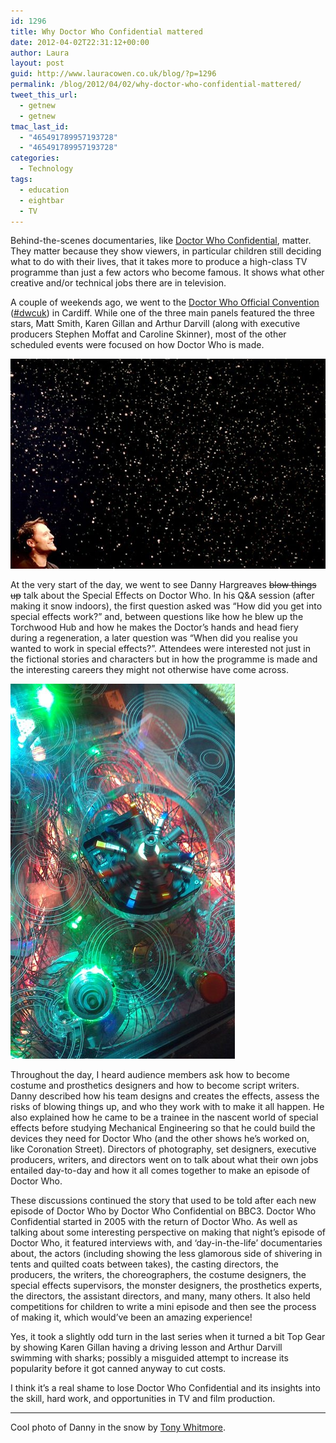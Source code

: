 ```yaml
---
id: 1296
title: Why Doctor Who Confidential mattered
date: 2012-04-02T22:31:12+00:00
author: Laura
layout: post
guid: http://www.lauracowen.co.uk/blog/?p=1296
permalink: /blog/2012/04/02/why-doctor-who-confidential-mattered/
tweet_this_url:
  - getnew
  - getnew
tmac_last_id:
  - "465491789957193728"
  - "465491789957193728"
categories:
  - Technology
tags:
  - education
  - eightbar
  - TV
---
```

Behind-the-scenes documentaries, like <a title="Doctor Who Confidential on Wikipedia" href="http://en.wikipedia.org/wiki/Doctor_Who_Confidential" target="_blank">Doctor Who Confidential</a>, matter. They matter because they show viewers, in particular children still deciding what to do with their lives, that it takes more to produce a high-class TV programme than just a few actors who become famous. It shows what other creative and/or technical jobs there are in television.

A couple of weekends ago, we went to the <a title="Doctor Who Official Convention website" href="http://dwconvention.com/" target="_blank">Doctor Who Official Convention</a> (<a title="#dwcuk Twitter search" href="https://twitter.com/#!/search/%23dwcuk" target="_blank">#dwcuk</a>) in Cardiff. While one of the three main panels featured the three stars, Matt Smith, Karen Gillan and Arthur Darvill (along with executive producers Stephen Moffat and Caroline Skinner), most of the other scheduled events were focused on how Doctor Who is made.

![dwc-danny-snow](/assets/uploads/2012/04/dwc-danny-snow.jpg)

At the very start of the day, we went to see Danny Hargreaves <del>blow things up</del> talk about the Special Effects on Doctor Who. In his Q&A session (after making it snow indoors), the first question asked was &#8220;How did you get into special effects work?&#8221; and, between questions like how he blew up the Torchwood Hub and how he makes the Doctor&#8217;s hands and head fiery during a regeneration, a later question was &#8220;When did you realise you wanted to work in special effects?&#8221;. Attendees were interested not just in the fictional stories and characters but in how the programme is made and the interesting careers they might not otherwise have come across.

![TARDIS console](/assets/uploads/2012/04/tardis-console.jpg)

Throughout the day, I heard audience members ask how to become costume and prosthetics designers and how to become script writers. Danny described how his team designs and creates the effects, assess the risks of blowing things up, and who they work with to make it all happen. He also explained how he came to be a trainee in the nascent world of special effects before studying Mechanical Engineering so that he could build the devices they need for Doctor Who (and the other shows he&#8217;s worked on, like Coronation Street). Directors of photography, set designers, executive producers, writers, and directors went on to talk about what their own jobs entailed day-to-day and how it all comes together to make an episode of Doctor Who.

These discussions continued the story that used to be told after each new episode of Doctor Who by Doctor Who Confidential on BBC3. Doctor Who Confidential started in 2005 with the return of Doctor Who. As well as talking about some interesting perspective on making that night&#8217;s episode of Doctor Who, it featured interviews with, and &#8216;day-in-the-life&#8217; documentaries about, the actors (including showing the less glamorous side of shivering in tents and quilted coats between takes), the casting directors, the producers, the writers, the choreographers, the costume designers, the special effects supervisors, the monster designers, the prosthetics experts, the directors, the assistant directors, and many, many others. It also held competitions for children to write a mini episode and then see the process of making it, which would&#8217;ve been an amazing experience!



Yes, it took a slightly odd turn in the last series when it turned a bit Top Gear by showing Karen Gillan having a driving lesson and Arthur Darvill swimming with sharks; possibly a misguided attempt to increase its popularity before it got canned anyway to cut costs.

I think it&#8217;s a real shame to lose Doctor Who Confidential and its insights into the skill, hard work, and opportunities in TV and film production.

* * *

Cool photo of Danny in the snow by [Tony Whitmore](tonywhitmoreweddings.com).
